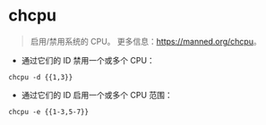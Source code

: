 # chcpu

> 启用/禁用系统的 CPU。
> 更多信息：<https://manned.org/chcpu>。

- 通过它们的 ID 禁用一个或多个 CPU：

`chcpu -d {{1,3}}`

- 通过它们的 ID 启用一个或多个 CPU 范围：

`chcpu -e {{1-3,5-7}}`